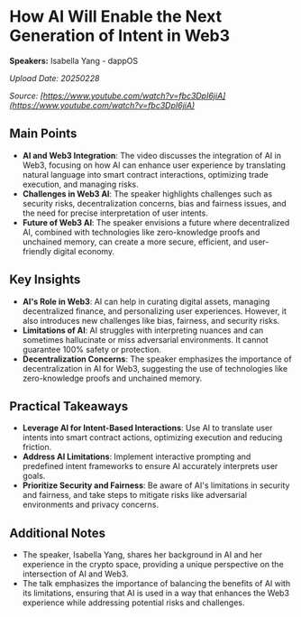 # How AI Will Enable the Next Generation of Intent in Web3

**Speakers:** Isabella Yang - dappOS


*Upload Date: 20250228*

*Source: [https://www.youtube.com/watch?v=fbc3DpI6jiA](https://www.youtube.com/watch?v=fbc3DpI6jiA)*

## Main Points

- **AI and Web3 Integration**: The video discusses the integration of AI in Web3, focusing on how AI can enhance user experience by translating natural language into smart contract interactions, optimizing trade execution, and managing risks.
- **Challenges in Web3 AI**: The speaker highlights challenges such as security risks, decentralization concerns, bias and fairness issues, and the need for precise interpretation of user intents.
- **Future of Web3 AI**: The speaker envisions a future where decentralized AI, combined with technologies like zero-knowledge proofs and unchained memory, can create a more secure, efficient, and user-friendly digital economy.

## Key Insights

- **AI's Role in Web3**: AI can help in curating digital assets, managing decentralized finance, and personalizing user experiences. However, it also introduces new challenges like bias, fairness, and security risks.
- **Limitations of AI**: AI struggles with interpreting nuances and can sometimes hallucinate or miss adversarial environments. It cannot guarantee 100% safety or protection.
- **Decentralization Concerns**: The speaker emphasizes the importance of decentralization in AI for Web3, suggesting the use of technologies like zero-knowledge proofs and unchained memory.

## Practical Takeaways

- **Leverage AI for Intent-Based Interactions**: Use AI to translate user intents into smart contract actions, optimizing execution and reducing friction.
- **Address AI Limitations**: Implement interactive prompting and predefined intent frameworks to ensure AI accurately interprets user goals.
- **Prioritize Security and Fairness**: Be aware of AI's limitations in security and fairness, and take steps to mitigate risks like adversarial environments and privacy concerns.

## Additional Notes

- The speaker, Isabella Yang, shares her background in AI and her experience in the crypto space, providing a unique perspective on the intersection of AI and Web3.
- The talk emphasizes the importance of balancing the benefits of AI with its limitations, ensuring that AI is used in a way that enhances the Web3 experience while addressing potential risks and challenges.